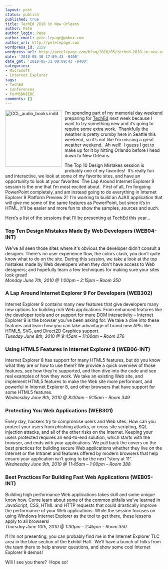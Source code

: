 ```yaml
---
layout: post
status: publish
published: true
title: TechEd 2010 in New Orleans
author: Pete
author_login: Pete
author_email: pete.lepage@pobox.com
author_url: http://petelepage.com
wordpress_id: 2159
wordpress_url: http://petelepage.com/blog/2010/05/teched-2010-in-new-orleans/
date: '2010-05-30 17:09:43 -0400'
date_gmt: '2010-05-31 00:09:43 -0400'
categories:
- Microsoft
- Internet Explorer
tags:
- TechEd
- Conferences
- ForMSDNIEDC
comments: []
---
```

<p><img style="border-right-width: 0px; margin: 0px 10px 10px 0px; display: inline; border-top-width: 0px; border-bottom-width: 0px; border-left-width: 0px" class="wlDisabledImage" title="CCL_audio_books.indd" border="0" alt="CCL_audio_books.indd" align="left" src="http://petelepage.com/blog/wp-content/uploads/2010/05/TechEd10_Blog_BeThere_180.gif" width="180" height="180" />I’m spending part of my memorial day weekend preparing for <a href="http://www.microsoft.com/events/techednorthamerica/">TechEd</a> next week because I want to try something new and it’s going to require some extra work.&#160; Thankfully the weather is pretty crumby here in Seattle this weekend, so it’s not like I’m missing a great weather weekend.&#160; Ah well!&#160; I guess I get to make up for it by hitting Orlando before I head down to New Orleans.</p>
<p>The Top 10 Design Mistakes session is probably one of my favorites!&#160; It’s really fun and interactive, we look at some of my favorite sites, and have an opportunity to look at your favorites&#160; The Lap Around Internet Explorer 9 session is the one that I’m most excited about.&#160; First of all, I’m forgoing PowerPoint completely, and am instead going to do everything in Internet Explorer 9 Platform Preview 2!&#160; I’m working to build an AJAX application that will give me some of the same features as PowerPoint, but since it’s in HTML, it’ll be easier and more fun to show the samples, sources and such.&#160; </p>
<p>Here’s a list of the sessions that I’ll be presenting at TechEd this year…</p>
<h3>Top Ten Design Mistakes Made By Web Developers (WEB04-INT)</h3>
<p>We've all seen those sites where it's obvious the developer didn't consult a designer. There's no user experience flow, the colors clash, you don’t quite know what to do on the site. During this session, we take a look at the top mistakes made by Web developers when they don't have access to Web designers; and hopefully learn a few techniques for making sure your sites look great!    <br /><em>Monday June 7th, 2010 @ 1:00pm – 2:15pm – Room 350</em></p>
<h3>A Lap Around Internet Explorer 9 For Developers (WEB302)</h3>
<p>Internet Explorer 9 contains many new features that give developers many new options for building rich Web applications. From enhanced features like the developer tools and or support for more DOM interactivity – Internet Explorer 9 is the browser you’ve been asking for. We take a dive into these features and learn how you can take advantage of brand new APIs like HTML5, SVG, and Direct2D Graphics support.    <br /><em>Tuesday June 8th, 2010 @ 9:45am – 11:00am – Room 276</em>&#160;</p>
<h3>Using HTML5 Features In Internet Explorer 8 (WEB06-INT)</h3>
<p>Internet Explorer 8 has support for many HTML5 features, but do you know what they are or how to use them? We provide a quick overview of those features, see how they’re supported, and then dive into the code and see real examples of how they work. We take an existing Web site, and implement HTML5 features to make the Web site more performant, and powerful in Internet Explorer 8, and other browsers that have support for some HTML5 features.    <br /><em>Wednesday June 9th, 2010 @ 8:00am – 9:15am – Room 349</em></p>
<h3>Protecting You Web Applications (WEB301)</h3>
<p>Every day, hackers try to compromise users and Web sites. How can you protect your users from phishing attacks, or cross site scripting, SQL injection attacks, and all of the other risks on the Internet. Keeping your users protected requires an end-to-end solution, which starts with the browser, and ends with your applications. We pull back the covers on the best practices for building secure Web applications whether they live on the Internet or the Intranet and features offered by modern browsers that help ensure your application isn’t going to be the next “story at 11”.    <br /><em>Wednesday June 9th, 2010 @ 11:45am – 1:00pm – Room 388</em></p>
<h3>Best Practices For Building Fast Web Applications (WEB05-INT)</h3>
<p>Building high performance Web applications takes skill and some unique know how. Come learn about some of the common pitfalls we’ve learned in JavaScript, CSS, HTML and HTTP requests that could drastically improve the performance of your Web applications. While the session focuses on using Windows Internet Explorer as the tool to get there, these lessons apply to all browsers!    <br /><em>Thursday June 10th, 2010 @ 1:30pm – 2:45pm – Room 350</em></p>
<p>If I’m not presenting, you can probably find me in the Internet Explorer TLC area in the blue section of the Exhibit Hall.&#160; We’ll have a bunch of folks from the team there to help answer questions, and show some cool Internet Explorer 9 demos!</p>
<p>Will I see you there?&#160; Hope so!</p>
